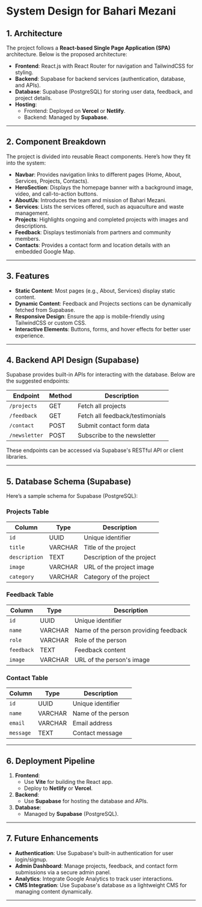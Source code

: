 # System Design for Bahari Mezani

## 1. Architecture
The project follows a **React-based Single Page Application (SPA)** architecture. Below is the proposed architecture:

- **Frontend**: React.js with React Router for navigation and TailwindCSS for styling.
- **Backend**: Supabase for backend services (authentication, database, and APIs).
- **Database**: Supabase (PostgreSQL) for storing user data, feedback, and project details.
- **Hosting**:
  - Frontend: Deployed on **Vercel** or **Netlify**.
  - Backend: Managed by **Supabase**.

---

## 2. Component Breakdown
The project is divided into reusable React components. Here’s how they fit into the system:

- **Navbar**: Provides navigation links to different pages (Home, About, Services, Projects, Contacts).
- **HeroSection**: Displays the homepage banner with a background image, video, and call-to-action buttons.
- **AboutUs**: Introduces the team and mission of Bahari Mezani.
- **Services**: Lists the services offered, such as aquaculture and waste management.
- **Projects**: Highlights ongoing and completed projects with images and descriptions.
- **Feedback**: Displays testimonials from partners and community members.
- **Contacts**: Provides a contact form and location details with an embedded Google Map.

---

## 3. Features
- **Static Content**: Most pages (e.g., About, Services) display static content.
- **Dynamic Content**: Feedback and Projects sections can be dynamically fetched from Supabase.
- **Responsive Design**: Ensure the app is mobile-friendly using TailwindCSS or custom CSS.
- **Interactive Elements**: Buttons, forms, and hover effects for better user experience.

---

## 4. Backend API Design (Supabase)
Supabase provides built-in APIs for interacting with the database. Below are the suggested endpoints:

| Endpoint               | Method | Description                          |
|------------------------|--------|--------------------------------------|
| `/projects`            | GET    | Fetch all projects                  |
| `/feedback`            | GET    | Fetch all feedback/testimonials     |
| `/contact`             | POST   | Submit contact form data            |
| `/newsletter`          | POST   | Subscribe to the newsletter         |

These endpoints can be accessed via Supabase's RESTful API or client libraries.

---

## 5. Database Schema (Supabase)
Here’s a sample schema for Supabase (PostgreSQL):

### **Projects Table**
| Column       | Type        | Description                          |
|--------------|-------------|--------------------------------------|
| `id`         | UUID        | Unique identifier                   |
| `title`      | VARCHAR     | Title of the project                |
| `description`| TEXT        | Description of the project          |
| `image`      | VARCHAR     | URL of the project image            |
| `category`   | VARCHAR     | Category of the project             |

### **Feedback Table**
| Column       | Type        | Description                          |
|--------------|-------------|--------------------------------------|
| `id`         | UUID        | Unique identifier                   |
| `name`       | VARCHAR     | Name of the person providing feedback |
| `role`       | VARCHAR     | Role of the person                  |
| `feedback`   | TEXT        | Feedback content                    |
| `image`      | VARCHAR     | URL of the person's image           |

### **Contact Table**
| Column       | Type        | Description                          |
|--------------|-------------|--------------------------------------|
| `id`         | UUID        | Unique identifier                   |
| `name`       | VARCHAR     | Name of the person                  |
| `email`      | VARCHAR     | Email address                       |
| `message`    | TEXT        | Contact message                     |

---

## 6. Deployment Pipeline
1. **Frontend**:
   - Use **Vite** for building the React app.
   - Deploy to **Netlify** or **Vercel**.
2. **Backend**:
   - Use **Supabase** for hosting the database and APIs.
3. **Database**:
   - Managed by **Supabase** (PostgreSQL).

---

## 7. Future Enhancements
- **Authentication**: Use Supabase's built-in authentication for user login/signup.
- **Admin Dashboard**: Manage projects, feedback, and contact form submissions via a secure admin panel.
- **Analytics**: Integrate Google Analytics to track user interactions.
- **CMS Integration**: Use Supabase's database as a lightweight CMS for managing content dynamically.

---

